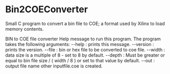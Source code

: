 # Bin2COEConverter
Small C program to convert a bin file to COE; a format used by Xilinx to load memory contents.

BIN to COE file converter
Help message to run this program.
  The program takes the following arguments:
    --help    : prints this message.
    --version : prints the version.
    --file    : bin or hex file to be converted to coe file.
    --width   : data size is a multiple of 8 - set to 8 by default.
    --depth   : Must be greater or equal to bin file size / ( width / 8 ) or set to that value by default.
    --out     : output file name other inputfile.coe is created.
